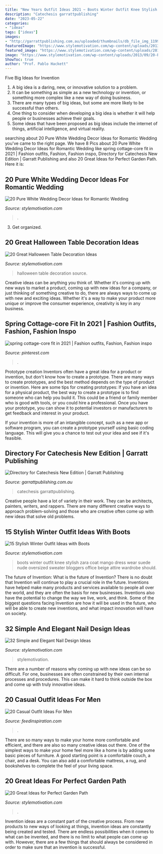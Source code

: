 ```yaml
---
title: "New Years Outfit Ideas 2021 ~ Boots Winter Outfit Knee Stylish Zara Coat Mango Dress Wear Suede Nude Oversized Sweater Bloggers Office Beige Attire Wardrobe Should"
description: "Catechesis garrattpublishing"
date: "2023-05-22"
categories:
- "ideas"
tags: ["ideas"]
images:
- "http://garrattpublishing.com.au/uploaded/thumbnails/db_file_img_11991_480xauto.jpg"
featuredImage: "https://www.stylemotivation.com/wp-content/uploads/2013/12/15-Stylish-Winter-Outfit-Ideas-with-Boots-6.jpg"
featured_image: "https://www.stylemotivation.com/wp-content/uploads/2013/12/15-Stylish-Winter-Outfit-Ideas-with-Boots-6.jpg"
image: "https://www.stylemotivation.com/wp-content/uploads/2013/09/20-Pure-White-Wedding-Décor-Ideas-for-Romantic-Wedding-7.jpg"
ShowToc: true
author: "Prof. Pablo Hackett"
---
```



Five Big Ideas for Invention
1. A big idea is a daring, new, or innovative solution to a problem. 
2. It can be something as simple as a new technology or invention, or something more complex like a new way of doing business. 
3. There are many types of big ideas, but some are more likely to be successful than others. 
4. One thing to consider when developing a big idea is whether it will help people or businesses achieve their goals. 
5. Some ideas that have been proposed as big ideas include the internet of things, artificial intelligence, and virtual reality.

	

		
searching about 20 Pure White Wedding Decor Ideas for Romantic Wedding you've came to the right page. We have 8 Pics about 20 Pure White Wedding Decor Ideas for Romantic Wedding like spring cottage-core fit in 2021 | Fashion outfits, Fashion, Fashion inspo, Directory for Catechesis New Edition | Garratt Publishing and also 20 Great Ideas for Perfect Garden Path. Here it is:
		
    
## 20 Pure White Wedding Decor Ideas For Romantic Wedding

<img loading=lazy src="https://www.stylemotivation.com/wp-content/uploads/2013/09/20-Pure-White-Wedding-Décor-Ideas-for-Romantic-Wedding-7.jpg" onerror="this.onerror=null;this.src='https://tse4.mm.bing.net/th?id=OIP.vX2fgD1DS2qMgvy_-UhcMAHaLH&amp;pid=15.1';" alt="20 Pure White Wedding Decor Ideas for Romantic Wedding">

_Source: stylemotivation.com_

>. 

	

3. Get organized.

    
## 20 Great Halloween Table Decoration Ideas

<img loading=lazy src="https://www.stylemotivation.com/wp-content/uploads/2013/08/136-620x859.jpg" onerror="this.onerror=null;this.src='https://tse2.mm.bing.net/th?id=OIP.Mi4VJnZO5iMEenzKXLTRQgHaKQ&amp;pid=15.1';" alt="20 Great Halloween Table Decoration Ideas">

_Source: stylemotivation.com_

>halloween table decoration source. 

	

Creative ideas can be anything you think of. Whether it's coming up with new ways to market a product, coming up with new ideas for a company, or just thinking of something creative to do, there are always ways to come up with new and exciting ideas. Whether it's a way to make your product more unique or improve the consumer experience, creativity is key in any business.

    
## Spring Cottage-core Fit In 2021 | Fashion Outfits, Fashion, Fashion Inspo

<img loading=lazy src="https://i.pinimg.com/736x/8f/58/be/8f58be92785616cdd7e0fcb034b61d82.jpg" onerror="this.onerror=null;this.src='https://tse4.mm.bing.net/th?id=OIP.DY01FmbuAPKdk30s8RFLRAHaLr&amp;pid=15.1';" alt="spring cottage-core fit in 2021 | Fashion outfits, Fashion, Fashion inspo">

_Source: pinterest.com_

>. 

	

Prototype creation
Inventors often have a great idea for a product or invention, but don't know how to create a prototype. There are many ways to create prototypes, and the best method depends on the type of product or invention. Here are some tips for creating prototypes:
If you have an idea for a physical product, the best way to create a prototype is to find someone who can help you build it. This could be a friend or family member who is good with tools, or you could hire a professional. Once you have your prototype, you can show it to potential investors or manufacturers to get feedback and interest in your product.

If your invention is more of an intangible concept, such as a new app or software program, you can create a prototype yourself using basic coding language. This will give you a chance to test out your idea and see if it's feasible.

    
## Directory For Catechesis New Edition | Garratt Publishing

<img loading=lazy src="http://garrattpublishing.com.au/uploaded/thumbnails/db_file_img_11991_480xauto.jpg" onerror="this.onerror=null;this.src='https://tse1.mm.bing.net/th?id=OIP._tSgZl6fDodEHP4GvFLOmAAAAA&amp;pid=15.1';" alt="Directory for Catechesis New Edition | Garratt Publishing">

_Source: garrattpublishing.com.au_

>catechesis garrattpublishing. 

	

Creative people have a lot of variety in their work. They can be architects, painters, writers, and rappers. There are many different creative ways to approach problem-solving and those who are creative often come up with new ideas that solve old problems.

    
## 15 Stylish Winter Outfit Ideas With Boots

<img loading=lazy src="https://www.stylemotivation.com/wp-content/uploads/2013/12/15-Stylish-Winter-Outfit-Ideas-with-Boots-6.jpg" onerror="this.onerror=null;this.src='https://tse2.mm.bing.net/th?id=OIP.yvaLI3Kt8jFelr-u0BA_NAHaK3&amp;pid=15.1';" alt="15 Stylish Winter Outfit Ideas with Boots">

_Source: stylemotivation.com_

>boots winter outfit knee stylish zara coat mango dress wear suede nude oversized sweater bloggers office beige attire wardrobe should. 

	

The future of Invention: What is the future of Invention?
There is no doubt that Invention will continue to play a crucial role in the future. Inventions have helped make many products and services available to people all over the world, and they are often the basis for new businesses. Inventions also have the potential to change the way we live, work, and think. Some of the biggest questions facing Invention are how it will be used in the future, who will be able to create new inventions, and what impact innovation will have on society.

    
## 32 Simple And Elegant Nail Design Ideas

<img loading=lazy src="https://www.stylemotivation.com/wp-content/uploads/2014/01/32-Simple-and-Elegant-Nail-Design-Ideas-29-620x826.jpg" onerror="this.onerror=null;this.src='https://tse1.mm.bing.net/th?id=OIP.Fdit6mM8aV1byfkmBIcNtgHaJ3&amp;pid=15.1';" alt="32 Simple and Elegant Nail Design Ideas">

_Source: stylemotivation.com_

>stylemotivation. 

	

There are a number of reasons why coming up with new ideas can be so difficult. For one, businesses are often constrained by their own internal processes and procedures. This can make it hard to think outside the box and come up with truly innovative ideas.

    
## 20 Casual Outfit Ideas For Men

<img loading=lazy src="http://feedinspiration.com/wp-content/uploads/2015/08/simple-shirt-with-denim-jeans-casual-look.jpg" onerror="this.onerror=null;this.src='https://tse4.mm.bing.net/th?id=OIP.wyla2TLzDTOSdtvqvKYgjwHaMC&amp;pid=15.1';" alt="20 Casual Outfit Ideas For Men">

_Source: feedinspiration.com_

>. 

	

There are so many ways to make your home more comfortable and efficient, and there are also so many creative ideas out there. One of the simplest ways to make your home feel more like a home is by adding some basic pieces of furniture. A good starting point is a comfortable couch, a chair, and a desk. You can also add a comfortable mattress, a rug, and bookshelves to complete the feel of your living space.

    
## 20 Great Ideas For Perfect Garden Path

<img loading=lazy src="https://www.stylemotivation.com/wp-content/uploads/2013/11/22-Great-Ideas-for-Perfect-Garden-Path-19.jpg" onerror="this.onerror=null;this.src='https://tse3.mm.bing.net/th?id=OIP.qwQLFoQFZnLyA4X5ofr_RwAAAA&amp;pid=15.1';" alt="20 Great Ideas for Perfect Garden Path">

_Source: stylemotivation.com_

>. 

	

Invention ideas are a constant part of the creative process. From new products to new ways of looking at things, invention ideas are constantly being created and tested. There are endless possibilities when it comes to what can be invented, and there is no limit to what people can come up with. However, there are a few things that should always be considered in order to make sure that an invention is successful.

